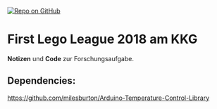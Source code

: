 [![Repo on GitHub](https://img.shields.io/badge/repo-GitHub-3D76C2.svg)](https://github.com/kaethebots/fll2018)
# First Lego League 2018 am KKG

__Notizen__ und __Code__ zur Forschungsaufgabe.

## Dependencies:

https://github.com/milesburton/Arduino-Temperature-Control-Library
